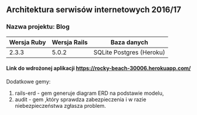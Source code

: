 ## Architektura serwisów internetowych 2016/17
### Nazwa projektu: Blog 


| Wersja Ruby   | Wersja Rails   | Baza danych |
|------------|---------|-------------|
|    2.3.3   |  5.0.2 | SQLite Postgres (Heroku) |

#### Link do wdrożonej aplikacji https://rocky-beach-30006.herokuapp.com/

Dodatkowe gemy: 
1. rails-erd - gem generuje diagram ERD na podstawie modelu,
2. audit - gem ,który sprawdza zabezpieczenia i w razie niebezpieczeństwa zgłasza problem.